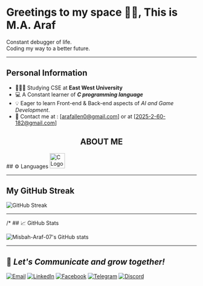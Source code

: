# Greetings to my space 🙋‍♂️, This is M.A. **Araf** 

Constant debugger of life.  
Coding my way to a better future.

---

##             Personal Information

-  👩🏻‍💻  Studying CSE  at **East West University** 
-  💻  A Constant learner of ***C programming language***
-  💡  Eager to learn Front-end & Back-end aspects of *AI and Game Development*.
-  💬 Contact me at : [arafallen0@gmail.com] or at [2025-2-60-182@gmail.com]

<h2 align="center">ABOUT ME</h2>
## ⚙️ Languages 


<img src="https://upload.wikimedia.org/wikipedia/commons/1/18/C_Programming_Language.svg" alt="C Logo" width="40"/>



---
## My GitHub Streak 

![GitHub Streak](https://streak-stats.demolab.com?user=Misbah-Araf-07&theme=radical)


---







/* ## 📈 GitHub Stats

![Misbah-Araf-07's GitHub stats](https://github-readme-stats.vercel.app/api?username=Misbah-Araf-07&show_icons=true&theme=radical)

---


## 🤝  *Let's Communicate and grow together!*


[![Email](https://img.shields.io/badge/Email-D14836?style=for-the-badge&logo=gmail&logoColor=white)](mailto:arafallen0@gmail.com) 
[![LinkedIn](https://img.shields.io/badge/LinkedIn-0A66C2?style=for-the-badge&logo=linkedin&logoColor=white)](https://linkedin.com/in/https://www.linkedin.com/in/m-a-araf/)
[![Facebook](https://img.shields.io/badge/Facebook-1877F2?style=for-the-badge&logo=facebook&logoColor=white)](https://facebook.com/https://www.facebook.com/araf.allen.77)
[![Telegram](https://img.shields.io/badge/Telegram-2CA5E0?style=for-the-badge&logo=telegram&logoColor=white)](https://t.me/Misbah_Ahmed_Araf)
[![Discord](https://img.shields.io/badge/Discord-5865F2?style=for-the-badge&logo=discord&logoColor=white)](https://discordapp.com/users/blitz.araf.52)


